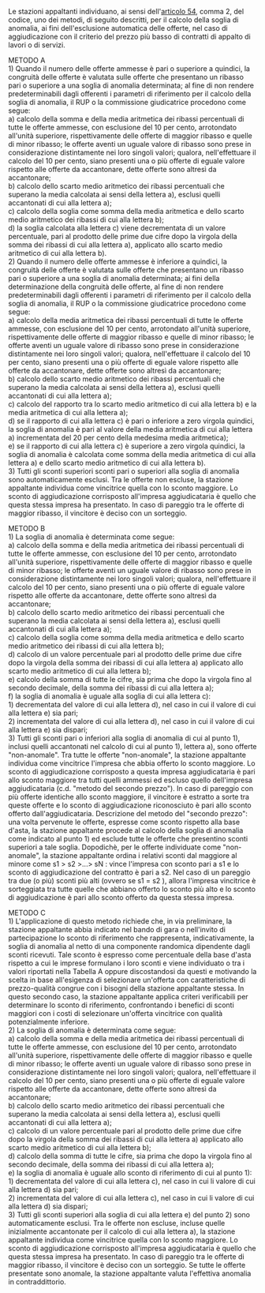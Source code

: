 Le stazioni appaltanti individuano, ai sensi dell'[articolo 54](/articolo-54/1), comma 2, del codice, uno dei metodi, di seguito descritti, per il calcolo della soglia di anomalia, ai fini dell'esclusione automatica delle offerte, nel caso di aggiudicazione con il criterio del prezzo più basso di contratti di appalto di lavori o di servizi.

 METODO A<br>1) Quando il numero delle offerte ammesse è pari o superiore a quindici, la congruità delle offerte è valutata sulle offerte che presentano un ribasso pari o superiore a una soglia di anomalia determinata; al fine di non rendere predeterminabili dagli offerenti i parametri di riferimento per il calcolo della soglia di anomalia, il RUP o la commissione giudicatrice procedono come segue:<br>a) calcolo della somma e della media aritmetica dei ribassi percentuali di tutte le offerte ammesse, con esclusione del 10 per cento, arrotondato all'unità superiore, rispettivamente delle offerte di maggior ribasso e quelle di minor ribasso; le offerte aventi un uguale valore di ribasso sono prese in considerazione distintamente nei loro singoli valori; qualora, nell'effettuare il calcolo del 10 per cento, siano presenti una o più offerte di eguale valore rispetto alle offerte da accantonare, dette offerte sono altresì da accantonare;<br>b) calcolo dello scarto medio aritmetico dei ribassi percentuali che superano la media calcolata ai sensi della lettera a), esclusi quelli accantonati di cui alla lettera a);<br>c) calcolo della soglia come somma della media aritmetica e dello scarto medio aritmetico dei ribassi di cui alla lettera b);<br>d) la soglia calcolata alla lettera c) viene decrementata di un valore percentuale, pari al prodotto delle prime due cifre dopo la virgola della somma dei ribassi di cui alla lettera a), applicato allo scarto medio aritmetico di cui alla lettera b).<br>2) Quando il numero delle offerte ammesse è inferiore a quindici, la congruità delle offerte è valutata sulle offerte che presentano un ribasso pari o superiore a una soglia di anomalia determinata; ai fini della determinazione della congruità delle offerte, al fine di non rendere predeterminabili dagli offerenti i parametri di riferimento per il calcolo della soglia di anomalia, il RUP o la commissione giudicatrice procedono come segue:<br>a) calcolo della media aritmetica dei ribassi percentuali di tutte le offerte ammesse, con esclusione del 10 per cento, arrotondato all'unità superiore, rispettivamente delle offerte di maggior ribasso e quelle di minor ribasso; le offerte aventi un uguale valore di ribasso sono prese in considerazione distintamente nei loro singoli valori; qualora, nell'effettuare il calcolo del 10 per cento, siano presenti una o più offerte di eguale valore rispetto alle offerte da accantonare, dette offerte sono altresì da accantonare;<br>b) calcolo dello scarto medio aritmetico dei ribassi percentuali che superano la media calcolata ai sensi della lettera a), esclusi quelli accantonati di cui alla lettera a);<br>c) calcolo del rapporto tra lo scarto medio aritmetico di cui alla lettera b) e la media aritmetica di cui alla lettera a);<br>d) se il rapporto di cui alla lettera c) è pari o inferiore a zero virgola quindici, la soglia di anomalia è pari al valore della media aritmetica di cui alla lettera a) incrementata del 20 per cento della medesima media aritmetica);<br>e) se il rapporto di cui alla lettera c) è superiore a zero virgola quindici, la soglia di anomalia è calcolata come somma della media aritmetica di cui alla lettera a) e dello scarto medio aritmetico di cui alla lettera b).<br>3) Tutti gli sconti superiori sconti pari o superiori alla soglia di anomalia sono automaticamente esclusi. Tra le offerte non escluse, la stazione appaltante individua come vincitrice quella con lo sconto maggiore.
Lo sconto di aggiudicazione corrisposto all'impresa aggiudicataria è quello che questa stessa impresa ha presentato. In caso di pareggio tra le offerte di maggior ribasso, il vincitore è deciso con un sorteggio.

METODO B<br>1) La soglia di anomalia è determinata come segue:<br>a) calcolo della somma e della media aritmetica dei ribassi percentuali di tutte le offerte ammesse, con esclusione del 10 per cento, arrotondato all'unità superiore, rispettivamente delle offerte di maggior ribasso e quelle di minor ribasso; le offerte aventi un uguale valore di ribasso sono prese in considerazione distintamente nei loro singoli valori; qualora, nell'effettuare il calcolo del 10 per cento, siano presenti una o più offerte di eguale valore rispetto alle offerte da accantonare, dette offerte sono altresì da accantonare;<br>b) calcolo dello scarto medio aritmetico dei ribassi percentuali che superano la media calcolata ai sensi della lettera a), esclusi quelli accantonati di cui alla lettera a);<br>c) calcolo della soglia come somma della media aritmetica e dello scarto medio aritmetico dei ribassi di cui alla lettera b);<br>d) calcolo di un valore percentuale pari al prodotto delle prime due cifre dopo la virgola della somma dei ribassi di cui alla lettera a) applicato allo scarto medio aritmetico di cui alla lettera b);<br>e) calcolo della somma di tutte le cifre, sia prima che dopo la virgola fino al secondo decimale, della somma dei ribassi di cui alla lettera a);<br>f) la soglia di anomalia è uguale alla soglia di cui alla lettera c):<br>1) decrementata del valore di cui alla lettera d), nel caso in cui il valore di cui alla lettera e) sia pari;<br>2) incrementata del valore di cui alla lettera d), nel caso in cui il valore di cui alla lettera e) sia dispari;<br>3) Tutti gli sconti pari o inferiori alla soglia di anomalia di cui al punto 1), inclusi quelli accantonati nel calcolo di cui al punto 1), lettera a), sono offerte "non-anomale". Tra tutte le offerte "non-anomale", la stazione appaltante individua come vincitrice l'impresa che abbia offerto lo sconto maggiore. Lo sconto di aggiudicazione corrisposto a questa impresa aggiudicataria è pari allo sconto maggiore tra tutti quelli ammessi ed escluso quello dell'impresa aggiudicataria (c.d. "metodo del secondo prezzo"). In caso di pareggio con più offerte identiche allo sconto maggiore, il vincitore è estratto a sorte tra queste offerte e lo sconto di aggiudicazione riconosciuto è pari allo sconto offerto dall'aggiudicataria. 
Descrizione del metodo del "secondo prezzo": una volta pervenute le offerte, espresse come sconto rispetto alla base d'asta, la stazione appaltante procede al calcolo della soglia di anomalia come indicato al punto 1) ed esclude tutte le offerte che presentino sconti superiori a tale soglia. Dopodichè, per le offerte individuate come "non-anomale", la stazione appaltante ordina i relativi sconti dal maggiore al minore come s1 > s2 >...> sN : vince l'impresa con sconto pari a s1 e lo sconto di aggiudicazione del contratto è pari a s2. Nel caso di un pareggio tra due (o più) sconti più alti (ovvero se s1 = s2 ), allora l'impresa vincitrice è sorteggiata tra tutte quelle che abbiano offerto lo sconto più alto e lo sconto di aggiudicazione è pari allo sconto offerto da questa stessa impresa. 

METODO C<br>1) L'applicazione di questo metodo richiede che, in via preliminare, la stazione appaltante abbia indicato nel bando di gara o nell'invito di partecipazione lo sconto di riferimento che rappresenta, indicativamente, la soglia di anomalia al netto di una componente randomica dipendente dagli sconti ricevuti. Tale sconto è espresso come percentuale della base d'asta rispetto a cui le imprese formulano i loro sconti e viene individuato o tra i valori riportati nella Tabella A oppure discostandosi da questi e motivando la scelta in base all'esigenza di selezionare un'offerta con caratteristiche di prezzo-qualità congrue con i bisogni della stazione appaltante stessa. In questo secondo caso, la stazione appaltante applica criteri verificabili per determinare lo sconto di riferimento, confrontando i benefici di sconti maggiori con i costi di selezionare un'offerta vincitrice con qualità potenzialmente inferiore.<br>2) La soglia di anomalia è determinata come segue:<br>a) calcolo della somma e della media aritmetica dei ribassi percentuali di tutte le offerte ammesse, con esclusione del 10 per cento, arrotondato all'unità superiore, rispettivamente delle offerte di maggior ribasso e quelle di minor ribasso; le offerte aventi un uguale valore di ribasso sono prese in considerazione distintamente nei loro singoli valori; qualora, nell'effettuare il calcolo del 10 per cento, siano presenti una o più offerte di eguale valore rispetto alle offerte da accantonare, dette offerte sono altresì da accantonare;<br> b) calcolo dello scarto medio aritmetico dei ribassi percentuali che superano la media calcolata ai sensi della lettera a), esclusi quelli accantonati di cui alla lettera a);<br> c) calcolo di un valore percentuale pari al prodotto delle prime due cifre dopo la virgola della somma dei ribassi di cui alla lettera a) applicato allo scarto medio aritmetico di cui alla lettera b);<br>d) calcolo della somma di tutte le cifre, sia prima che dopo la virgola fino al secondo decimale, della somma dei ribassi di cui alla lettera a);<br>e) la soglia di anomalia è uguale allo sconto di riferimento di cui al punto 1):<br>1) decrementata del valore di cui alla lettera c), nel caso in cui li valore di cui alla lettera d) sia pari;<br>2) incrementata del valore di cui alla lettera c), nel caso in cui li valore di cui alla lettera d) sia dispari;<br>3) Tutti gli sconti superiori alla soglia di cui alla lettera e) del punto 2) sono automaticamente esclusi. Tra le offerte non escluse, incluse quelle inizialmente accantonate per il calcolo di cui alla lettera a), la stazione appaltante individua come vincitrice quella con lo sconto maggiore. Lo sconto di aggiudicazione corrisposto all'impresa aggiudicataria è quello che questa stessa impresa ha presentato. In caso di pareggio tra le offerte di maggior ribasso, il vincitore è deciso con un sorteggio. Se tutte le offerte presentate sono anomale, la stazione appaltante valuta l'effettiva anomalia in contraddittorio.
